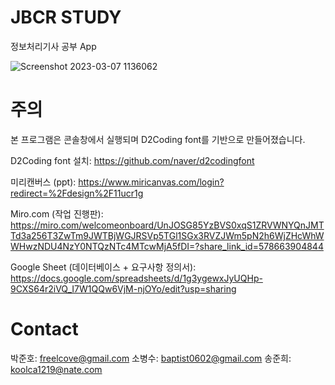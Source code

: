 # JBCR STUDY
정보처리기사 공부 App

![Screenshot 2023-03-07 1136062](https://user-images.githubusercontent.com/115542245/223305592-26fdd71d-c46e-489f-a75c-4162d0c7bd10.jpg)

# 주의
본 프로그램은 콘솔창에서 실행되며 D2Coding font를 기반으로 만들어졌습니다.

D2Coding font 설치: https://github.com/naver/d2codingfont


미리캔버스 (ppt):
https://www.miricanvas.com/login?redirect=%2Fdesign%2F11ucr1g


Miro.com (작업 진행판):
https://miro.com/welcomeonboard/UnJOSG85YzBVS0xqS1ZRVWNYQnJMTTd3a256T3ZwTm9JWTBjWGJRSVp5TGl1SGx3RVZJWm5pN2h6WjZHcWhWWHwzNDU4NzY0NTQzNTc4MTcwMjA5fDI=?share_link_id=578663904844


Google Sheet (데이터베이스 + 요구사항 정의서):
https://docs.google.com/spreadsheets/d/1g3ygewxJyUQHp-9CXS64r2iVQ_I7W1QQw6VjM-njOYo/edit?usp=sharing


# Contact
박준호: freelcove@gmail.com
소병수: baptist0602@gmail.com
송준희: koolca1219@nate.com
